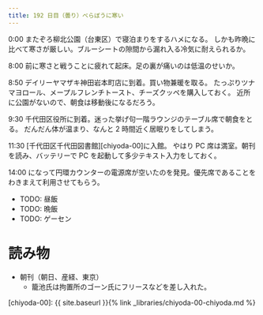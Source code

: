 ```yaml
---
title: 192 日目（曇り）べらぼうに寒い
---
```


0:00 またぞろ柳北公園（台東区）で寝泊まりをするハメになる。
しかも昨晩に比べて寒さが厳しい。ブルーシートの隙間から漏れ入る冷気に耐えられるか。

8:00 前に寒さと戦うことに疲れて起床。足の裏が痛いのは低温のせいか。

8:50 デイリーヤマザキ神田岩本町店に到着。買い物兼暖を取る。
たっぷりツナマヨロール、メープルフレンチトースト、チーズクッペを購入しておく。
近所に公園がないので、朝食は移動後になるだろう。

9:30 千代田区役所に到着。迷った挙げ句一階ラウンジのテーブル席で朝食をとる。
だんだん体が温まり、なんと 2 時間近く居眠りをしてしまう。

11:30 [千代田区千代田図書館][chiyoda-00]に入館。
やはり PC 席は満室。朝刊を読み、バッテリーで PC を起動して多少テキスト入力をしておく。

14:00 になって円環カウンターの電源席が空いたのを発見。優先席であることをわきまえて利用させてもらう。

* TODO: 昼飯
* TODO: 晩飯
* TODO: ゲーセン

# 読み物

* 朝刊（朝日、産経、東京）
  * 籠池氏は拘置所のゴーン氏にフリースなどを差し入れた。

[chiyoda-00]: {{ site.baseurl }}{% link _libraries/chiyoda-00-chiyoda.md %}
